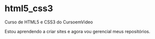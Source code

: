 # html5_css3
 Curso de HTML5 e CSS3 do CursoemVideo

 Estou aprendendo a criar sites e agora vou gerencial meus repositórios.
